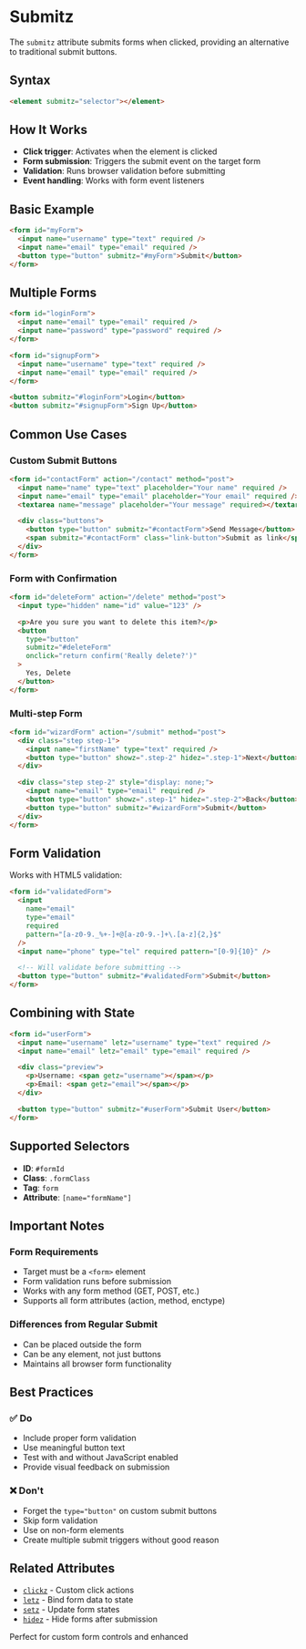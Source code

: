 # Submitz

The `submitz` attribute submits forms when clicked, providing an alternative to traditional submit buttons.

## Syntax

```html
<element submitz="selector"></element>
```

## How It Works

- **Click trigger**: Activates when the element is clicked
- **Form submission**: Triggers the submit event on the target form
- **Validation**: Runs browser validation before submitting
- **Event handling**: Works with form event listeners

## Basic Example

```html
<form id="myForm">
  <input name="username" type="text" required />
  <input name="email" type="email" required />
  <button type="button" submitz="#myForm">Submit</button>
</form>
```

## Multiple Forms

```html
<form id="loginForm">
  <input name="email" type="email" required />
  <input name="password" type="password" required />
</form>

<form id="signupForm">
  <input name="username" type="text" required />
  <input name="email" type="email" required />
</form>

<button submitz="#loginForm">Login</button>
<button submitz="#signupForm">Sign Up</button>
```

## Common Use Cases

### Custom Submit Buttons

```html
<form id="contactForm" action="/contact" method="post">
  <input name="name" type="text" placeholder="Your name" required />
  <input name="email" type="email" placeholder="Your email" required />
  <textarea name="message" placeholder="Your message" required></textarea>

  <div class="buttons">
    <button type="button" submitz="#contactForm">Send Message</button>
    <span submitz="#contactForm" class="link-button">Submit as link</span>
  </div>
</form>
```

### Form with Confirmation

```html
<form id="deleteForm" action="/delete" method="post">
  <input type="hidden" name="id" value="123" />

  <p>Are you sure you want to delete this item?</p>
  <button
    type="button"
    submitz="#deleteForm"
    onclick="return confirm('Really delete?')"
  >
    Yes, Delete
  </button>
</form>
```

### Multi-step Form

```html
<form id="wizardForm" action="/submit" method="post">
  <div class="step step-1">
    <input name="firstName" type="text" required />
    <button type="button" showz=".step-2" hidez=".step-1">Next</button>
  </div>

  <div class="step step-2" style="display: none;">
    <input name="email" type="email" required />
    <button type="button" showz=".step-1" hidez=".step-2">Back</button>
    <button type="button" submitz="#wizardForm">Submit</button>
  </div>
</form>
```

## Form Validation

Works with HTML5 validation:

```html
<form id="validatedForm">
  <input
    name="email"
    type="email"
    required
    pattern="[a-z0-9._%+-]+@[a-z0-9.-]+\.[a-z]{2,}$"
  />
  <input name="phone" type="tel" required pattern="[0-9]{10}" />

  <!-- Will validate before submitting -->
  <button type="button" submitz="#validatedForm">Submit</button>
</form>
```

## Combining with State

```html
<form id="userForm">
  <input name="username" letz="username" type="text" required />
  <input name="email" letz="email" type="email" required />

  <div class="preview">
    <p>Username: <span getz="username"></span></p>
    <p>Email: <span getz="email"></span></p>
  </div>

  <button type="button" submitz="#userForm">Submit User</button>
</form>
```

## Supported Selectors

- **ID**: `#formId`
- **Class**: `.formClass`
- **Tag**: `form`
- **Attribute**: `[name="formName"]`

## Important Notes

### Form Requirements

- Target must be a `<form>` element
- Form validation runs before submission
- Works with any form method (GET, POST, etc.)
- Supports all form attributes (action, method, enctype)

### Differences from Regular Submit

- Can be placed outside the form
- Can be any element, not just buttons
- Maintains all browser form functionality

## Best Practices

### ✅ Do

- Include proper form validation
- Use meaningful button text
- Test with and without JavaScript enabled
- Provide visual feedback on submission

### ❌ Don't

- Forget the `type="button"` on custom submit buttons
- Skip form validation
- Use on non-form elements
- Create multiple submit triggers without good reason

## Related Attributes

- [`clickz`](../Events/click.md) - Custom click actions
- [`letz`](../Variables/let.md) - Bind form data to state
- [`setz`](../Variables/set.md) - Update form states
- [`hidez`](../Visibility/hide.md) - Hide forms after submission

Perfect for custom form controls and enhanced
